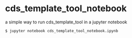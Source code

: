 # cds_template_tool_notebook

a simple way to run cds_template_tool in a jupyter notebook

	$ jupyter notebook cds_template_tool_notebook.ipynb

